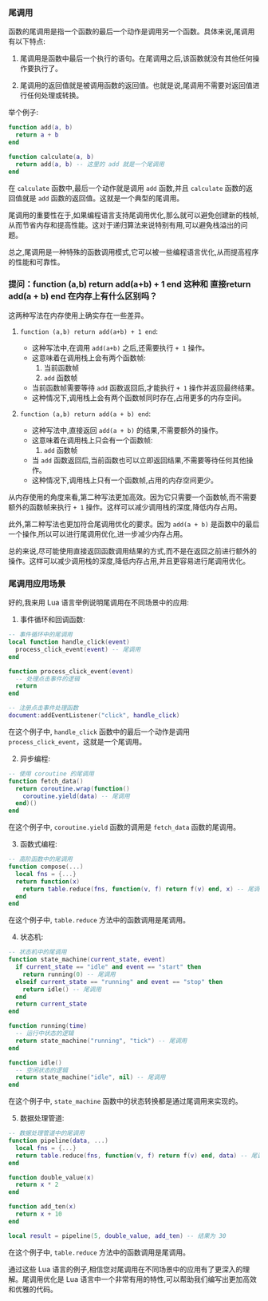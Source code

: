 ### 尾调用
函数的尾调用是指一个函数的最后一个动作是调用另一个函数。具体来说,尾调用有以下特点:

1. 尾调用是函数中最后一个执行的语句。在尾调用之后,该函数就没有其他任何操作要执行了。

2. 尾调用的返回值就是被调用函数的返回值。也就是说,尾调用不需要对返回值进行任何处理或转换。

举个例子:

```lua
function add(a, b)
  return a + b
end

function calculate(a, b)
  return add(a, b) -- 这里的 add 就是一个尾调用
end
```

在 `calculate` 函数中,最后一个动作就是调用 `add` 函数,并且 `calculate` 函数的返回值就是 `add` 函数的返回值。这就是一个典型的尾调用。

尾调用的重要性在于,如果编程语言支持尾调用优化,那么就可以避免创建新的栈帧,从而节省内存和提高性能。这对于递归算法来说特别有用,可以避免栈溢出的问题。

总之,尾调用是一种特殊的函数调用模式,它可以被一些编程语言优化,从而提高程序的性能和可靠性。



### 提问：function (a,b) return add(a+b) + 1 end 这种和 直接return add(a + b) end 在内存上有什么区别吗？
这两种写法在内存使用上确实存在一些差异。

1. `function (a,b) return add(a+b) + 1 end`:
   - 这种写法中,在调用 `add(a+b)` 之后,还需要执行 `+ 1` 操作。
   - 这意味着在调用栈上会有两个函数帧:
     1. 当前函数帧
     2. `add` 函数帧
   - 当前函数帧需要等待 `add` 函数返回后,才能执行 `+ 1` 操作并返回最终结果。
   - 这种情况下,调用栈上会有两个函数帧同时存在,占用更多的内存空间。

2. `function (a,b) return add(a + b) end`:
   - 这种写法中,直接返回 `add(a + b)` 的结果,不需要额外的操作。
   - 这意味着在调用栈上只会有一个函数帧:
     1. `add` 函数帧
   - 当 `add` 函数返回后,当前函数也可以立即返回结果,不需要等待任何其他操作。
   - 这种情况下,调用栈上只有一个函数帧,占用的内存空间更少。

从内存使用的角度来看,第二种写法更加高效。因为它只需要一个函数帧,而不需要额外的函数帧来执行 `+ 1` 操作。这样可以减少调用栈的深度,降低内存占用。

此外,第二种写法也更加符合尾调用优化的要求。因为 `add(a + b)` 是函数中的最后一个操作,所以可以进行尾调用优化,进一步减少内存占用。

总的来说,尽可能使用直接返回函数调用结果的方式,而不是在返回之前进行额外的操作。这样可以减少调用栈的深度,降低内存占用,并且更容易进行尾调用优化。

### 尾调用应用场景
好的,我来用 Lua 语言举例说明尾调用在不同场景中的应用:

1. 事件循环和回调函数:
```lua
-- 事件循环中的尾调用
local function handle_click(event)
  process_click_event(event) -- 尾调用
end

function process_click_event(event)
  -- 处理点击事件的逻辑
  return
end

-- 注册点击事件处理函数
document:addEventListener("click", handle_click)
```
在这个例子中, `handle_click` 函数中的最后一个动作是调用 `process_click_event`，这就是一个尾调用。

2. 异步编程:
```lua
-- 使用 coroutine 的尾调用
function fetch_data()
  return coroutine.wrap(function()
    coroutine.yield(data) -- 尾调用
  end)()
end
```
在这个例子中, `coroutine.yield` 函数的调用是 `fetch_data` 函数的尾调用。

3. 函数式编程:
```lua
-- 高阶函数中的尾调用
function compose(...)
  local fns = {...}
  return function(x)
    return table.reduce(fns, function(v, f) return f(v) end, x) -- 尾调用
  end
end
```
在这个例子中, `table.reduce` 方法中的函数调用是尾调用。

4. 状态机:
```lua
-- 状态机中的尾调用
function state_machine(current_state, event)
  if current_state == "idle" and event == "start" then
    return running(0) -- 尾调用
  elseif current_state == "running" and event == "stop" then
    return idle() -- 尾调用
  end
  return current_state
end

function running(time)
  -- 运行中状态的逻辑
  return state_machine("running", "tick") -- 尾调用
end

function idle()
  -- 空闲状态的逻辑
  return state_machine("idle", nil) -- 尾调用
end
```
在这个例子中, `state_machine` 函数中的状态转换都是通过尾调用来实现的。

5. 数据处理管道:
```lua
-- 数据处理管道中的尾调用
function pipeline(data, ...)
  local fns = {...}
  return table.reduce(fns, function(v, f) return f(v) end, data) -- 尾调用
end

function double_value(x)
  return x * 2
end

function add_ten(x)
  return x + 10
end

local result = pipeline(5, double_value, add_ten) -- 结果为 30
```
在这个例子中, `table.reduce` 方法中的函数调用是尾调用。

通过这些 Lua 语言的例子,相信您对尾调用在不同场景中的应用有了更深入的理解。尾调用优化是 Lua 语言中一个非常有用的特性,可以帮助我们编写出更加高效和优雅的代码。